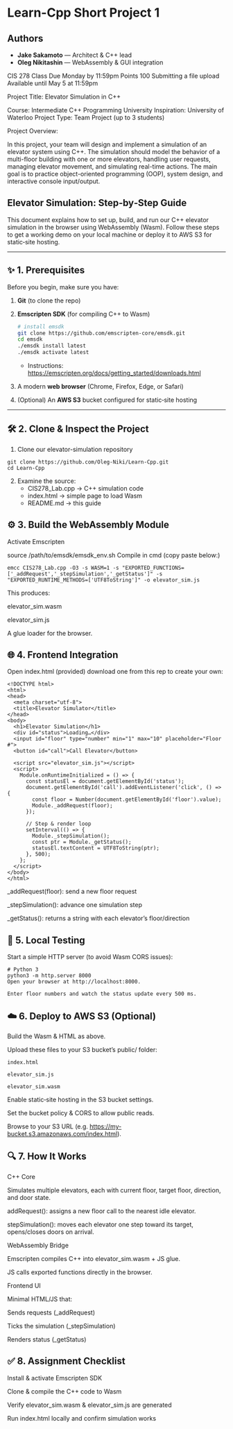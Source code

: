 # Learn-Cpp Short Project 1
## Authors

- **Jake Sakamoto** — Architect & C++ lead  
- **Oleg Nikitashin** — WebAssembly & GUI integration  

CIS 278 Class
Due Monday by 11:59pm Points 100 Submitting a file upload Available until May 5 at 11:59pm

Project Title: Elevator Simulation in C++

Course: Intermediate C++ Programming University Inspiration: University of Waterloo Project Type: Team Project (up to 3 students)

Project Overview:

In this project, your team will design and implement a simulation of an elevator system using C++. The simulation should model the behavior of a multi-floor building with one or more elevators, handling user requests, managing elevator movement, and simulating real-time actions. The main goal is to practice object-oriented programming (OOP), system design, and interactive console input/output.

## Elevator Simulation: Step‑by‑Step Guide

This document explains how to set up, build, and run our C++ elevator simulation in the browser using WebAssembly (Wasm). Follow these steps to get a working demo on your local machine or deploy it to AWS S3 for static‑site hosting.

---

## ✨ 1. Prerequisites

Before you begin, make sure you have:

1. **Git** (to clone the repo)  
2. **Emscripten SDK** (for compiling C++ to Wasm)

   ```bash
   # install emsdk
   git clone https://github.com/emscripten-core/emsdk.git
   cd emsdk
   ./emsdk install latest
   ./emsdk activate latest
   ```

   - Instructions: https://emscripten.org/docs/getting_started/downloads.html  

3. A modern **web browser** (Chrome, Firefox, Edge, or Safari)  
4. (Optional) An **AWS S3** bucket configured for static‑site hosting  

---

## 🛠 2. Clone & Inspect the Project

1. Clone our elevator-simulation repository

```
git clone https://github.com/Oleg-Niki/Learn-Cpp.git
cd Learn-Cpp
```

2. Examine the source:
    - CIS278_Lab.cpp         → C++ simulation code
    - index.html              → simple page to load Wasm
    - README.md               → this guide

## ⚙️ 3. Build the WebAssembly Module
Activate Emscripten

source /path/to/emsdk/emsdk_env.sh
Compile in cmd (copy paste below:)

```
emcc CIS278_Lab.cpp -O3 -s WASM=1 -s "EXPORTED_FUNCTIONS=['_addRequest','_stepSimulation','_getStatus']" -s "EXPORTED_RUNTIME_METHODS=['UTF8ToString']" -o elevator_sim.js

```

This produces:

elevator_sim.wasm

elevator_sim.js

A glue loader for the browser.

## 🌐 4. Frontend Integration
Open index.html (provided) download one from this rep to create your own:

```
<!DOCTYPE html>
<html>
<head>
  <meta charset="utf-8">
  <title>Elevator Simulator</title>
</head>
<body>
  <h1>Elevator Simulation</h1>
  <div id="status">Loading…</div>
  <input id="floor" type="number" min="1" max="10" placeholder="Floor #">
  <button id="call">Call Elevator</button>

  <script src="elevator_sim.js"></script>
  <script>
    Module.onRuntimeInitialized = () => {
      const statusEl = document.getElementById('status');
      document.getElementById('call').addEventListener('click', () => {
        const floor = Number(document.getElementById('floor').value);
        Module._addRequest(floor);
      });

      // Step & render loop
      setInterval(() => {
        Module._stepSimulation();
        const ptr = Module._getStatus();
        statusEl.textContent = UTF8ToString(ptr);
      }, 500);
    };
  </script>
</body>
</html>

```

_addRequest(floor): send a new floor request

_stepSimulation(): advance one simulation step

_getStatus(): returns a string with each elevator’s floor/direction


## 🚀 5. Local Testing
Start a simple HTTP server (to avoid Wasm CORS issues):

```
# Python 3
python3 -m http.server 8000
Open your browser at http://localhost:8000.

Enter floor numbers and watch the status update every 500 ms.
```

## ☁️ 6. Deploy to AWS S3 (Optional)

Build the Wasm & HTML as above.

Upload these files to your S3 bucket’s public/ folder:

```
index.html

elevator_sim.js

elevator_sim.wasm
```

Enable static‑site hosting in the S3 bucket settings.

Set the bucket policy & CORS to allow public reads.

Browse to your S3 URL (e.g. https://my-bucket.s3.amazonaws.com/index.html).

## 🔍 7. How It Works

C++ Core

Simulates multiple elevators, each with current floor, target floor, direction, and door state.

addRequest(): assigns a new floor call to the nearest idle elevator.

stepSimulation(): moves each elevator one step toward its target, opens/closes doors on arrival.

WebAssembly Bridge

Emscripten compiles C++ into elevator_sim.wasm + JS glue.

JS calls exported functions directly in the browser.

Frontend UI

Minimal HTML/JS that:

Sends requests (_addRequest)

Ticks the simulation (_stepSimulation)

Renders status (_getStatus)

## ✅ 8. Assignment Checklist

 Install & activate Emscripten SDK

 Clone & compile the C++ code to Wasm

 Verify elevator_sim.wasm & elevator_sim.js are generated

 Run index.html locally and confirm simulation works
